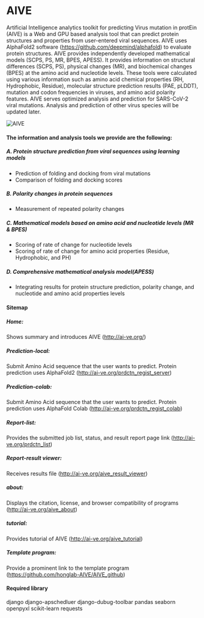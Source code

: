AIVE
===============

Artificial Intelligence analytics toolkit for predicting Virus mutation in protEin (AIVE) is a Web and GPU based analysis tool that can predict protein structures and properties from user-entered viral sequences. AIVE uses AlphaFold2 software (https://github.com/deepmind/alphafold) to evaluate protein structures. AIVE provides independently developed mathematical models (SCPS, PS, MR, BPES, APESS). It provides information on structural differences (SCPS, PS), physical changes (MR), and biochemical changes (BPES) at the amino acid and nucleotide levels. These tools were calculated using various information such as amino acid chemical properties (RH, Hydrophobic, Residue), molecular structure prediction results (PAE, pLDDT), mutation and codon frequencies in viruses, and amino acid polarity features. AIVE serves optimized analysis and prediction for SARS-CoV-2 viral mutations. Analysis and prediction of other virus species will be updated later.

<img src="http://ai-ve.org/static/img/main/img_aive.png" alt="AIVE"/>

#### The information and analysis tools we provide are the following:
##### A. Protein structure prediction from viral sequences using learning models
* Prediction of folding and docking from viral mutations
* Comparison of folding and docking scores

##### B. Polarity changes in protein sequences
* Measurement of repeated polarity changes

##### C. Mathematical models based on amino acid and nucleotide levels (MR & BPES)
* Scoring of rate of change for nucleotide levels
* Scoring of rate of change for amino acid properties (Residue, Hydrophobic, and PH)

##### D. Comprehensive mathematical analysis model(APESS)
* Integrating results for protein structure prediction, polarity change, and nucleotide and amino acid properties levels

#### Sitemap
##### Home: 
Shows summary and introduces AIVE (http://ai-ve.org/)
##### Prediction-local: 
Submit Amino Acid sequence that the user wants to predict. Protein prediction uses AlphaFold2 (http://ai-ve.org/prdctn_regist_server)
##### Prediction-colab: 
Submit Amino Acid sequence that the user wants to predict. Protein prediction uses AlphaFold Colab (http://ai-ve.org/prdctn_regist_colab)
##### Report-list: 
Provides the submitted job list, status, and result report page link (http://ai-ve.org/prdctn_list)
##### Report-result viewer: 
Receives results file (http://ai-ve.org/aive_result_viewer)
##### about: 
Displays the citation, license, and browser compatibility of programs (http://ai-ve.org/aive_about)
##### tutorial: 
Provides tutorial of AIVE (http://ai-ve.org/aive_tutorial)
##### Template program: 
Provide a prominent link to the template program (https://github.com/honglab-AIVE/AIVE_github)

#### Required library
django
django-apschedluer
django-dubug-toolbar
pandas
seaborn
openpyxl
scikit-learn
requests